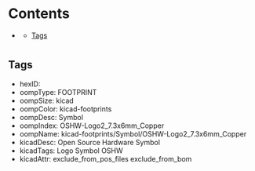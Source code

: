 



Contents
========

* [](#)
	* [Tags](#tags)

# 

## Tags

- hexID: 
- oompType: FOOTPRINT
- oompSize: kicad
- oompColor: kicad-footprints
- oompDesc: Symbol
- oompIndex: OSHW-Logo2_7.3x6mm_Copper
- oompName: kicad-footprints/Symbol/OSHW-Logo2_7.3x6mm_Copper
- kicadDesc: Open Source Hardware Symbol
- kicadTags: Logo Symbol OSHW
- kicadAttr: exclude_from_pos_files exclude_from_bom

